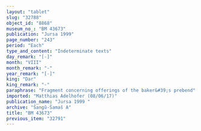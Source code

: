 ```yaml
---
layout: "tablet"
slug: "32788"
object_id: "8868"
museum_no_: "BM 43673"
publication: "Jursa 1999"
page_number: "243"
period: "Each"
type_and_content: "Indeterminate texts"
day_remark: "[-]"
month: "VIII"
month_remark: "-"
year_remark: "[-]"
king: "Dar"
king_remark: "-"
paraphrase: "Fragment concerning offerings of the baker&#39;s prebend"
imported: "Matthias Adelhofer (08/06/17)"
publication_name: "Jursa 1999 "
archive: "Šangû-Šamaš A"
title: "BM 43673"
previous_item: "32791"
---
```


